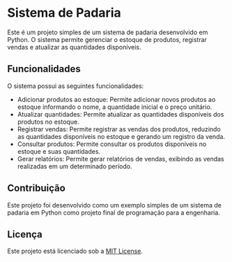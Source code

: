 # Sistema de Padaria

Este é um projeto simples de um sistema de padaria desenvolvido em Python. O sistema permite gerenciar o estoque de produtos, registrar vendas e atualizar as quantidades disponíveis.

## Funcionalidades

O sistema possui as seguintes funcionalidades:

- Adicionar produtos ao estoque: Permite adicionar novos produtos ao estoque informando o nome, a quantidade inicial e o preço unitário.
- Atualizar quantidades: Permite atualizar as quantidades disponíveis dos produtos no estoque.
- Registrar vendas: Permite registrar as vendas dos produtos, reduzindo as quantidades disponíveis no estoque e gerando um registro da venda.
- Consultar produtos: Permite consultar os produtos disponíveis no estoque e suas quantidades.
- Gerar relatórios: Permite gerar relatórios de vendas, exibindo as vendas realizadas em um determinado período.

## Contribuição

Este projeto foi desenvolvido como um exemplo simples de um sistema de padaria em Python como projeto final de programação para a engenharia.

## Licença

Este projeto está licenciado sob a [MIT License](LICENSE).